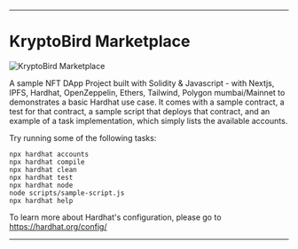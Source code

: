 ___
# KryptoBird Marketplace
![KryptoBird Marketplace](https://user-images.githubusercontent.com/30528167/159276422-2d8da540-79f1-4a24-bd5c-2d97167b7cbb.png)

A sample NFT DApp Project built with Solidity & Javascript - with Nextjs, IPFS, Hardhat, OpenZeppelin, Ethers, Tailwind, Polygon mumbai/Mainnet to demonstrates a basic Hardhat use case. It comes with a sample contract, a test for that contract, a sample script that deploys that contract, and an example of a task implementation, which simply lists the available accounts.

Try running some of the following tasks:

```shell
npx hardhat accounts
npx hardhat compile
npx hardhat clean
npx hardhat test
npx hardhat node
node scripts/sample-script.js
npx hardhat help
```

To learn more about Hardhat's configuration, please go to https://hardhat.org/config/
___